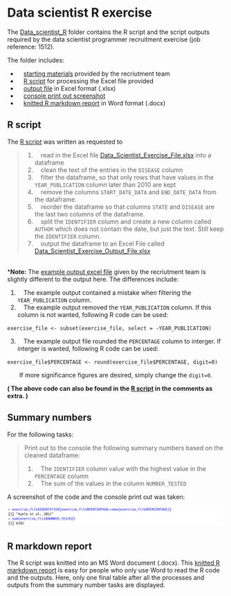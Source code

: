 # Data scientist R exercise

The [Data_scientist_R](Data_scientist_R) folder contains the R script and the script outputs required by the data scientist programmer recruitment exercise (job reference: 1512). 

The folder includes:  
-  &emsp;[starting materials](Data_scientist_R/instruction_materials) provided by the recriutment team  
-  &emsp;[R script](Data_scientist_R/Data_Scientist_R_script.R) for processing the Excel file provided  
-  &emsp;[output file](Data_scientist_R/Data_Scientist_Exercise_Output_File.xlsx) in Excel format (.xlsx)
-  &emsp;[console print out screenshot](Data_scientist_R/console_print_out.png)  
-  &emsp;[knitted R markdown report](Data_scientist_R/Data_Scientist_R_script.docx) in Word format (.docx)



## R script
The [R script](Data_scientist_R/Data_Scientist_R_script.R) was written as requested to

> 1.	&emsp;read in the Excel file [Data_Scientist_Exercise_File.xlsx](Data_scientist_R/instruction_materials/Data_Scientist_Exercise_File.xlsx) into a dataframe
> 2.	&emsp;clean the text of the entries in the `DISEASE` column
> 3.	&emsp;filter the dataframe, so that only rows that have values in the `YEAR_PUBLICATION` column later than 2010 are kept
> 4.	&emsp;remove the columns `START_DATE_DATA` and `END_DATE_DATA` from the dataframe.
> 5.	&emsp;reorder the dataframe so that columns `STATE` and `DISEASE` are the last two columns of the dataframe.
> 6.	&emsp;split the `IDENTIFIER` column and create a new column called `AUTHOR` which does not contain the date, but just the text. Still keep the `IDENTIFIER` column.
> 7.	&emsp;output the dataframe to an Excel File called [Data_Scientist_Exercise_Output_File.xlsx](Data_scientist_R/Data_Scientist_Exercise_Output_File.xlsx)

&emsp;  
\***Note:** The [example output excel file](Data_scientist_R/instruction_materials/Data_Scientist_Exercise_Output_File.xlsx) given by the recriutment team is slightly different to the output here. The differences include:  
1. &emsp;The example output contained a mistake when filtering the `YEAR_PUBLICATION` column.
2. &emsp;The example output removed the `YEAR_PUBLICATION` column. If this column is not wanted, following R code can be used: 
```
exercise_file <- subset(exercise_file, select = -YEAR_PUBLICATION)
``` 
3. &emsp;The example output file rounded the `PERCENTAGE` column to interger. If interger is wanted, following R code can be used:
```
exercise_file$PERCENTAGE <- round(exercise_file$PERCENTAGE, digit=0)
```
&emsp;&emsp;If more significance figures are desired, simply change the `digit=0`.  

**( The above code can also be found in the [R script](Data_scientist_R/Data_Scientist_R_script.R) in the comments as extra. )**



## Summary numbers
For the following tasks: 

> Print out to the console the following summary numbers based on the cleaned dataframe:
> 1.	&emsp;The `IDENTIFIER` column value with the highest value in the `PERCENTAGE` column
> 2.	&emsp;The sum of the values in the column `NUMBER_TESTED`

A screenshot of the code and the console print out was taken:  

![console print out](./Data_scientist_R/console_print_out.png)



## R markdown report
The R script was knitted into an MS Word document (.docx). This [knitted R markdown report](Data_scientist_R/Data_Scientist_R_script.docx) is easy for people who only use Word to read the R code and the outputs. Here, only one final table after all the processes and outputs from the summary number tasks are displayed.  
